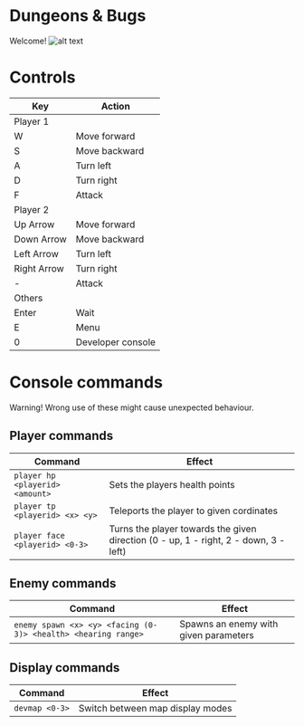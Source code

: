 # Dungeons & Bugs

Welcome! ![alt text](https://static-cdn.jtvnw.net/emoticons/v1/425618/1.0 "LuL")

# Controls
Key | Action
--- | ---
Player 1 | 
W | Move forward
S | Move backward
A | Turn left
D | Turn right
F | Attack
Player 2 | 
Up Arrow | Move forward
Down Arrow | Move backward
Left Arrow | Turn left
Right Arrow | Turn right
\- | Attack
Others | 
Enter | Wait
E | Menu
0 | Developer console

# Console commands
Warning! Wrong use of these might cause unexpected behaviour.
## Player commands
Command | Effect
--- | ---
`player hp <playerid> <amount>` | Sets the players health points
`player tp <playerid> <x> <y>` | Teleports the player to given cordinates
`player face <playerid> <0-3>` | Turns the player towards the given direction (0 - up, 1 - right, 2 - down, 3 - left)

## Enemy commands
Command | Effect
--- | ---
`enemy spawn <x> <y> <facing (0-3)> <health> <hearing range>` | Spawns an enemy with given parameters

## Display commands
Command | Effect
--- | ---
`devmap <0-3>` | Switch between map display modes
